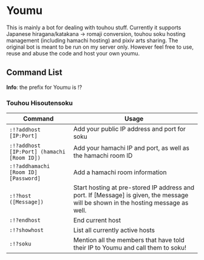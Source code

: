 # Youmu
This is mainly a bot for dealing with touhou stuff. Currently it supports Japanese hiragana/katakana -> romaji conversion, touhou soku hosting management (including hamachi hosting) and pixiv arts sharing.
The original bot is meant to be run on my server only. However feel free to use, reuse and abuse the code and host your own youmu.

Command List
---------------
**Info**: the prefix for Youmu is !?
### Touhou Hisoutensoku ###
Command | Usage
--------|-------
`:!?addhost [IP:Port]` | Add your public IP address and port for soku
`:!?addhost [IP:Port] (hamachi [Room ID])` | Add your hamachi IP and port, as well as the hamachi room ID
`:!?addhamachi [Room ID] [Password]` | Add a hamachi room information
`:!?host ([Message])`| Start hosting at pre-stored IP address and port. If [Message] is given, the message will be shown in the hosting message as well.
`:!?endhost` | End current host
`:!?showhost` | List all currently active hosts
`:!?soku` | Mention all the members that have told their IP to Youmu and call them to soku!
